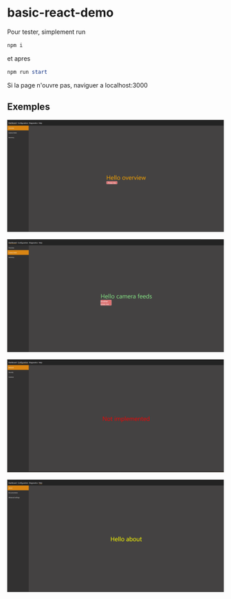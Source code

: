 # basic-react-demo

Pour tester, simplement run

```ps1
npm i
```

et apres

```ps1
npm run start
```

Si la page n'ouvre pas, naviguer a localhost:3000


## Exemples

![alt text](image.png)

![alt text](image-2.png)

![alt text](image-1.png)

![alt text](image-3.png)